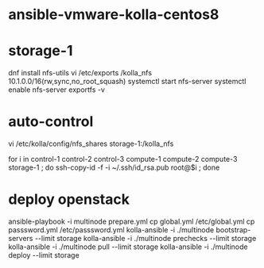 # ansible-vmware-kolla-centos8
# storage-1
dnf install nfs-utils
vi /etc/exports
/kolla_nfs 10.1.0.0/16(rw,sync,no_root_squash)
systemctl start nfs-server
systemctl enable nfs-server
exportfs -v
# auto-control
vi /etc/kolla/config/nfs_shares
storage-1:/kolla_nfs

for i in control-1 control-2 control-3 compute-1 compute-2 compute-3 storage-1 ;
do 
  ssh-copy-id -f -i ~/.ssh/id_rsa.pub root@$i ; 
done

# deploy openstack
ansible-playbook -i multinode prepare.yml 
cp global.yml /etc/global.yml
cp passsword.yml /etc/passsword.yml
kolla-ansible -i ./multinode bootstrap-servers --limit storage
kolla-ansible -i ./multinode prechecks --limit storage
kolla-ansible -i ./multinode pull --limit storage
kolla-ansible -i ./multinode deploy --limit storage